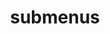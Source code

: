 ---
layout: page
title: submenus
nav: true
nav_order: 6
dropdown: true
children: 
    - title: repositories
      permalink: /repositories/
    - title: projects
      permalink: /projects/
    - title: publications
      permalink: /publications/
    - title: resume
      permalink: /resume/
    - title: curriculum vitae
      permalink: /curriculum vitae/
---